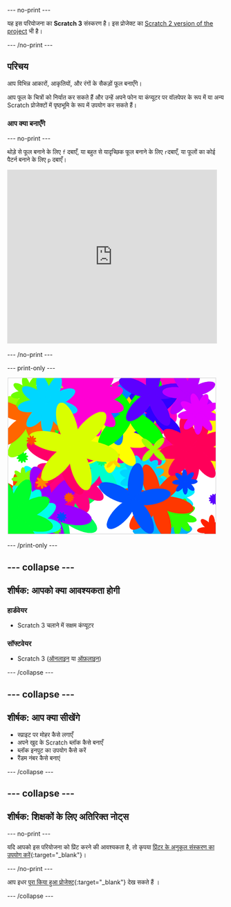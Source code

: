 \--- no-print \---

यह इस परियोजना का **Scratch 3** संस्करण है। इस प्रोजेक्ट का [Scratch 2 version of the project](https://projects.raspberrypi.org/en/projects/flower-generator-scratch2) भी है।

\--- /no-print \---

## परिचय

आप विभिन्न आकारों, आकृतियों, और रंगों के सैकड़ों फूल बनाएँगे।

आप फूल के चित्रों को निर्यात कर सकते हैं और उन्हें अपने फोन या कंप्यूटर पर वॉलपेपर के रूप में या अन्य Scratch प्रोजेक्टों में पृष्ठभूमि के रूप में उपयोग कर सकते हैं।

### आप क्या बनाएँगे

\--- no-print \---

थोड़े से फूल बनाने के लिए `f` दबाएँ, या बहुत से यादृच्छिक फूल बनाने के लिए `r`दबाएँ, या फूलों का कोई पैटर्न बनाने के लिए `p` दबाएँ।

<div class="scratch-preview">
  <iframe allowtransparency="true" width="485" height="402" src="https://scratch.mit.edu/projects/embed/253355932/?autostart=false" frameborder="0" scrolling="no"></iframe>
</div>

\--- /no-print \---

\--- print-only \---

![यादृच्छिक फूल](images/flower-random.png)

\--- /print-only \---

## \--- collapse \---

## शीर्षक: आपको क्या आवश्यकता होगी

### हार्डवेयर

+ Scratch 3 चलाने में सक्षम कंप्यूटर

### सॉफ्टवेयर

+ Scratch 3 ([ऑनलाइन](https://rpf.io/scratch-on) या [ऑफ़लाइन](https://rpf.io/scratch-off))

\--- /collapse \---

## \--- collapse \---

## शीर्षक: आप क्या सीखेंगे

+ स्प्राइट पर मोहर कैसे लगाएँ 
+ अपने खुद के Scratch ब्लॉक कैसे बनाएँ
+ ब्लॉक इनपुट का उपयोग कैसे करें 
+ रैंडम नंबर कैसे बनाएं 

\--- /collapse \---

## \--- collapse \---

## शीर्षक: शिक्षकों के लिए अतिरिक्त नोट्स

\--- no-print \---

यदि आपको इस परियोजना को प्रिंट करने की आवश्यकता है, तो कृपया [प्रिंटर के अनुकूल संस्करण का उपयोग करें](https://projects.raspberrypi.org/en/projects/flower-generator/print){:target="_blank"}।

\--- /no-print \---

आप इधर [पूरा किया हुआ प्रोजेक्ट](http://rpf.io/p/en/flower-generator-get){:target="_blank"} देख सकते हैं ।

\--- /collapse \---